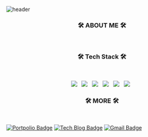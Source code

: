 
![header](https://capsule-render.vercel.app/api?type=wave&color=auto&height=300&section=header&text=sojinkang&fontSize=90)

<h3 align="center"><b>🛠 ABOUT ME 🛠</b></h3>
</br>
<p align="center">

<h3 align="center"><b>🛠 Tech Stack 🛠</b></h3>
</br>
<p align="center">
<img src="https://img.shields.io/badge/HTML5-E34F26?style=flat-square&logo=HTML5&logoColor=white"/></a> &nbsp
<img src="https://img.shields.io/badge/Now Stuyding-1572B6?style=flat-square&logo=CSS3&logoColor=white"/></a> &nbsp
<img src="https://img.shields.io/badge/Now Stuyding-F7DF1E?style=flat-square&logo=JavaScript&logoColor=white"/></a> &nbsp
<img src="https://img.shields.io/badge/Now Stuyding-47A248?style=flat-square&logo=React&logoColor=white"/></a> &nbsp 
<img src="https://img.shields.io/badge/Now Stuyding-4479A1?style=flat-square&logo=TypeScript&logoColor=white"/></a> &nbsp 
<img src="https://img.shields.io/badge/Now Stuyding-339933?style=flat-square&logo=Node.js&logoColor=white"/></a> &nbsp
<!-- <img src="https://img.shields.io/badge/Android-3DDC84?style=flat-square&logo=Android&logoColor=white"/></a> &nbsp -->

<h3 align="center"><b>🛠 MORE 🛠</b></h3>
</br>
<p align="center">

 [![Portpolio Badge](http://img.shields.io/badge/-portpolio-black?style=flat-square&logo=github&link=https://sojinkang.tistory.com/)](https://sojinkang.tistory.com/)
 [![Tech Blog Badge](http://img.shields.io/badge/-Tech%20blog-black?style=flat-square&logo=github&link=https://sojinkang.tistory.com/)](https://sojinkang.tistory.com/)
  [![Gmail Badge](https://img.shields.io/badge/Gmail-d14836?style=flat-square&logo=Gmail&logoColor=white&link=mailto:sojinkang.tech@gmail.com)](mailto:sojinkang.tech@gmail.com)
  
